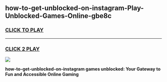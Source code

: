 
## how-to-get-unblocked-on-instagram-Play-Unblocked-Games-Online-gbe8c
<h3>
<a href="https://premium76.site?title=how-to-get-unblocked-on-instagram&ref=25A">CLICK TO PLAY</a></h3>
<hr>

<h3>
<a href="https://premium76.site?title=how-to-get-unblocked-on-instagram&ref=25A">CLICK 2 PLAY</a>
  
</h3>

<a href="https://premium76.site?title=how-to-get-unblocked-on-instagram&ref=25A"><img src="https://clearcache.store/games.png"></a>


**how-to-get-unblocked-on-instagram games unblocked: Your Gateway to Fun and Accessible Online Gaming**
